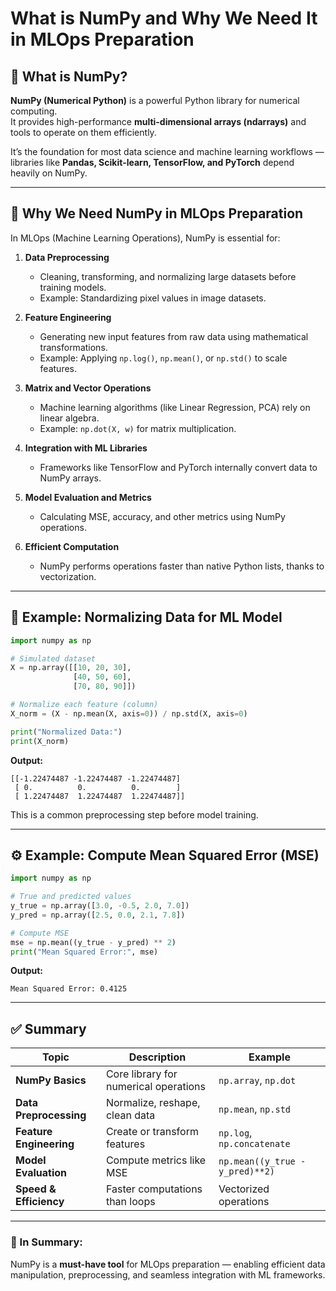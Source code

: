 # What is NumPy and Why We Need It in MLOps Preparation

## 🧠 What is NumPy?

**NumPy (Numerical Python)** is a powerful Python library for numerical computing.  
It provides high-performance **multi-dimensional arrays (ndarrays)** and tools to operate on them efficiently.

It’s the foundation for most data science and machine learning workflows — libraries like **Pandas, Scikit-learn, TensorFlow, and PyTorch** depend heavily on NumPy.

---

## 🚀 Why We Need NumPy in MLOps Preparation

In MLOps (Machine Learning Operations), NumPy is essential for:

1. **Data Preprocessing**
   - Cleaning, transforming, and normalizing large datasets before training models.
   - Example: Standardizing pixel values in image datasets.

2. **Feature Engineering**
   - Generating new input features from raw data using mathematical transformations.
   - Example: Applying `np.log()`, `np.mean()`, or `np.std()` to scale features.

3. **Matrix and Vector Operations**
   - Machine learning algorithms (like Linear Regression, PCA) rely on linear algebra.
   - Example: `np.dot(X, w)` for matrix multiplication.

4. **Integration with ML Libraries**
   - Frameworks like TensorFlow and PyTorch internally convert data to NumPy arrays.

5. **Model Evaluation and Metrics**
   - Calculating MSE, accuracy, and other metrics using NumPy operations.

6. **Efficient Computation**
   - NumPy performs operations faster than native Python lists, thanks to vectorization.

---

## 📘 Example: Normalizing Data for ML Model

```python
import numpy as np

# Simulated dataset
X = np.array([[10, 20, 30],
              [40, 50, 60],
              [70, 80, 90]])

# Normalize each feature (column)
X_norm = (X - np.mean(X, axis=0)) / np.std(X, axis=0)

print("Normalized Data:")
print(X_norm)
```

**Output:**
```
[[-1.22474487 -1.22474487 -1.22474487]
 [ 0.          0.          0.        ]
 [ 1.22474487  1.22474487  1.22474487]]
```

This is a common preprocessing step before model training.

---

## ⚙️ Example: Compute Mean Squared Error (MSE)

```python
import numpy as np

# True and predicted values
y_true = np.array([3.0, -0.5, 2.0, 7.0])
y_pred = np.array([2.5, 0.0, 2.1, 7.8])

# Compute MSE
mse = np.mean((y_true - y_pred) ** 2)
print("Mean Squared Error:", mse)
```

**Output:**
```
Mean Squared Error: 0.4125
```

---

## ✅ Summary

| Topic | Description | Example |
|-------|--------------|----------|
| **NumPy Basics** | Core library for numerical operations | `np.array`, `np.dot` |
| **Data Preprocessing** | Normalize, reshape, clean data | `np.mean`, `np.std` |
| **Feature Engineering** | Create or transform features | `np.log`, `np.concatenate` |
| **Model Evaluation** | Compute metrics like MSE | `np.mean((y_true - y_pred)**2)` |
| **Speed & Efficiency** | Faster computations than loops | Vectorized operations |

---

### 🏁 In Summary:
NumPy is a **must-have tool** for MLOps preparation — enabling efficient data manipulation, preprocessing, and seamless integration with ML frameworks.

